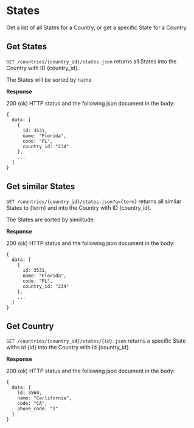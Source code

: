 States
======

Get a list of all States for a Country, or get a specific State for a Country.

Get States
-------------

`GET /countries/{country_id}/states.json` returns all States into the Country with ID {country_id}.

The States will be sorted by name

**Response**

200 (ok) HTTP status and the following json document in the body:

```
{
  data: [
    {
      id: 3531,
      name: "Florida",
      code: "FL",
      country_id: "234"
    },
    ...
  ]
}
```

Get similar States
------------------

`GET /countries/{country_id}/states.json?q={term}` returns all similar States to {term} and into the Country with ID {country_id}.

The States are sorted by similitude.

**Response**

200 (ok) HTTP status and the following json document in the body:

```
{
  data: [
    {
      id: 3531,
      name: "Florida",
      code: "FL",
      country_id: "234"
    },
    ...
  ]
}
```

Get Country
-----------

`GET /countries/{country_id}/states/{id}.json` returns a specific State withs Id {id} into the Country with Id {country_id}.

**Response**

200 (ok) HTTP status and the following json document in the body:

```
{
  data: { 
    id: 3560,
    name: "Carlifornia",
    code: "CA",
    phone_code: "1"
  }
}
```